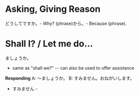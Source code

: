 # Asking, Giving Reason
どうしてですか。- Why?
(phrase)から。- Because (phrase).
# Shall I? / Let me do...
ましょうか。
- same as "shall we?" -- can also be used to offer assistance

**Responding**
A: 〜ましょうか。
B: すみません。おねがいします。
- すみません - 